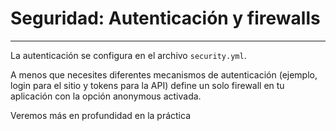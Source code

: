 # Seguridad: Autenticación y firewalls
----------------------------------

La autenticación se configura en el archivo `security.yml`.

A menos que necesites diferentes mecanismos de autenticación (ejemplo, login para el sitio 
y tokens para la API) define un solo firewall en tu aplicación con la opción anonymous activada.

Veremos más en profundidad en la práctica